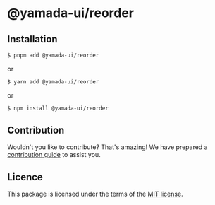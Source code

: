 # @yamada-ui/reorder

## Installation

```sh
$ pnpm add @yamada-ui/reorder
```

or

```sh
$ yarn add @yamada-ui/reorder
```

or

```sh
$ npm install @yamada-ui/reorder
```

## Contribution

Wouldn't you like to contribute? That's amazing! We have prepared a [contribution guide](https://github.com/hirotomoyamada/yamada-ui/blob/main/CONTRIBUTING.md) to assist you.

## Licence

This package is licensed under the terms of the
[MIT license](https://github.com/hirotomoyamada/yamada-ui/blob/main/LICENSE).
